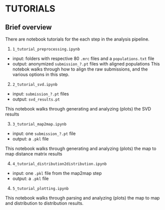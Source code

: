 # TUTORIALS


## Brief overview

There are notebook tutorials for the each step in the analysis pipeline.

1. `1_tutorial_preprocessing.ipynb`
- input: folders with respective 80 `.mrc` files and a `populations.txt` file
- output: anonymized `submission_?.pt` files with aligned populations
This notebok walks through how to align the raw submissions, and the various options in this step.

2. `2_tutorial_svd.ipynb`
- input: `submission_?.pt` files
- output: `svd_results.pt`

This notebook walks through generating and analyzing (plots) the SVD results

3. `3_tutorial_map2map.ipynb`
- input: one `submission_?.pt` file
- output: a `.pkl` file

This notebook walks through generating and analyzing (plots) the map to map distance matrix results

4. `4_tutorial_distribution2distribution.ipynb`
- input: one `.pkl` file from the map2map step
- output: a `.pkl` file

4. `5_tutorial_plotting.ipynb`

This notebook walks through parsing and analyzing (plots) the map to map and distribution to distribution results.
